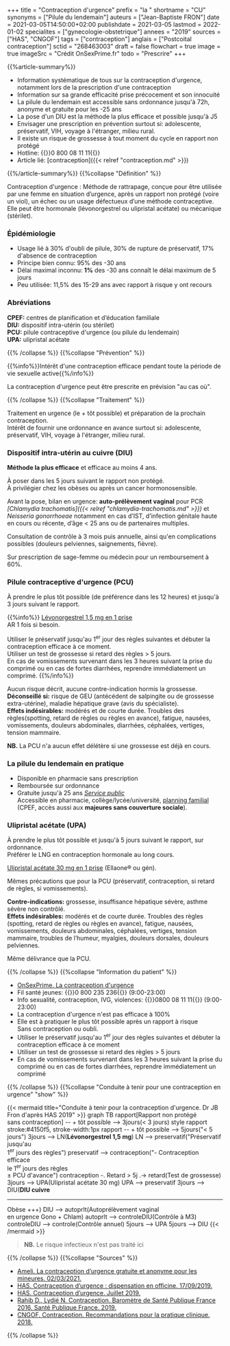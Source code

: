 +++
title = "Contraception d'urgence"
prefix = "la "
shortname = "CU"
synonyms = ["Pilule du lendemain"]
auteurs = ["Jean-Baptiste FRON"]
date = 2021-03-05T14:50:00+02:00
publishdate = 2021-03-05
lastmod = 2022-01-02
specialites = ["gynecologie-obstetrique"]
annees = "2019"
sources = ["HAS", "CNGOF"]
tags = ["contraception"]
anglais = ["Postcoital contraception"]
sctid = "268463003"
draft = false
flowchart = true
image = true
imageSrc = "Crédit OnSexPrime.fr"
todo = "Prescrire"
+++

{{%article-summary%}}

- Information systématique de tous sur la contraception d'urgence, notamment lors de la prescription d'une contraception
- Information sur sa grande efficacité prise précocement et son innocuité
- La pilule du lendemain est accessible sans ordonnance jusqu'à 72h, anonyme et gratuite pour les -25 ans
- La pose d'un DIU est la méthode la plus efficace et possible jusqu'à J5
- Envisager une prescription en prévention surtout si: adolescente, préservatif, VIH, voyage à l'étranger, milieu rural.
- Il existe un risque de grossesse à tout moment du cycle en rapport non protégé
- Hotline: {{<phone>}}0 800 08 11 11{{</phone>}}
- Article lié: [contraception]({{< relref "contraception.md" >}})

{{%/article-summary%}}
{{%collapse "Définition" %}}

Contraception d'urgence
: Méthode de rattrapage, conçue pour être utilisée par une femme en situation d’urgence, après un rapport non protégé (voire un viol), un échec ou un usage défectueux d’une méthode contraceptive.  
Elle peut être hormonale (lévonorgestrel ou ulipristal acétate) ou mécanique (stérilet).

### Épidémiologie

- Usage lié à 30% d'oubli de pilule, 30% de rupture de préservatif, 17% d'absence de contraception
- Principe bien connu: 95% des -30 ans
- Délai maximal inconnu: **1%** des -30 ans connaît le délai maximum de 5 jours
- Peu utilisée: 11,5% des 15-29 ans avec rapport à risque y ont recours

### Abréviations

**CPEF:** centres de planification et d’éducation familiale  
**DIU:** dispositif intra-utérin (ou stérilet)  
**PCU:** pilule contraceptive d'urgence (ou pilule du lendemain)  
**UPA:** ulipristal acétate

{{% /collapse %}}
{{%collapse "Prévention" %}}

{{%info%}}Intérêt d'une contraception efficace pendant toute la période de vie sexuelle active{{%/info%}}

La contraception d'urgence peut être prescrite en prévision "au cas où".

{{% /collapse %}}
{{%collapse "Traitement" %}}

Traitement en urgence (le + tôt possible) et préparation de la prochain contraception.  
Intérêt de fournir une ordonnance en avance surtout si: adolescente, préservatif, VIH, voyage à l'étranger, milieu rural.

### Dispositif intra-utérin au cuivre (DIU)

**Méthode la plus efficace** et efficace au moins 4 ans.

À poser dans les 5 jours suivant le rapport non protégé.  
À privilégier chez les obèses ou après un cancer hormonosensible.

Avant la pose, bilan en urgence: **auto-prélèvement vaginal** pour PCR *[Chlamydia trachomatis]({{< relref "chlamydia-trachomatis.md" >}})* et *Neisseria gonorrhoeae* notamment en cas d’IST, d’infection génitale haute en cours ou récente, d’âge < 25 ans ou de partenaires multiples.

Consultation de contrôle à 3 mois puis annuelle, ainsi qu'en complications possibles (douleurs pelviennes, saignements, fièvre).

Sur prescription de sage-femme ou médecin pour un remboursement à 60%.

### Pilule contraceptive d'urgence (PCU)

À prendre le plus tôt possible (de préférence dans les 12 heures) et jusqu'à 3 jours suivant le rapport.

{{%info%}}
[Lévonorgestrel 1,5 mg en 1 prise](https://base-donnees-publique.medicaments.gouv.fr/affichageDoc.php?specid=66791234&typedoc=R)  
AR 1 fois si besoin.

Utiliser le préservatif jusqu'au 1<sup>er</sup> jour des règles suivantes et débuter la contraception efficace à ce moment.  
Utiliser un test de grossesse si retard des règles > 5 jours.  
En cas de vomissements survenant dans les 3 heures suivant la prise du comprimé ou en cas de fortes diarrhées, reprendre immédiatement un comprimé.
{{%/info%}}

Aucun risque décrit, aucune contre-indication hormis la grossesse.  
**Déconseillé si:** risque de GEU (antécédent de salpingite ou de grossesse extra-utérine), maladie hépatique grave (avis du spécialiste).  
**Effets indésirables:** modérés et de courte  durée. Troubles des règles(spotting, retard de règles ou règles en avance), fatigue, nausées, vomissements, douleurs abdominales, diarrhées, céphalées, vertiges, tension mammaire.

**NB.** La PCU n'a aucun effet délétère si une grossesse est déjà en cours.

### La pilule du lendemain en pratique

- Disponible en pharmacie sans prescription
- Remboursée sur ordonnance
- Gratuite jusqu'à 25 ans *[Service public](https://www.service-public.fr/particuliers/actualites/A15158)*  
Accessible en pharmacie, collège/lycée/université, [planning familial](https://ivg.gouv.fr/les-centres-de-planification-ou-d-education-familiale.html) (CPEF, accès aussi aux **majeures sans couverture sociale**).

### Ulipristal acétate (UPA)

À prendre le plus tôt possible et jusqu'à 5 jours suivant le rapport, sur ordonnance.  
Préférer le LNG en contraception hormonale au long cours.

[Ulipristal acétate 30 mg en 1 prise](https://base-donnees-publique.medicaments.gouv.fr/affichageDoc.php?specid=62621512&typedoc=R) (Ellaone® ou gén).

Mêmes précautions que pour la PCU (préservatif, contraception, si retard de règles, si vomissements).

**Contre-indications:** grossesse, insuffisance hépatique sévère, asthme sévère non contrôlé.  
**Effets indésirables:** modérés et de courte durée. Troubles des règles (spotting, retard de règles ou règles en avance), fatigue, nausées, vomissements, douleurs abdominales, céphalées, vertiges, tension mammaire, troubles de l’humeur, myalgies, douleurs dorsales, douleurs pelviennes.

Même délivrance que la PCU.

{{% /collapse %}}
{{%collapse "Information du patient" %}}

- [OnSexPrime. La contraception d'urgence](https://www.onsexprime.fr/Sexe-sante/Que-faire-en-cas-d-urgence/La-contraception-d-urgence)
- Fil santé jeunes: {{<phone>}}0 800 235 236{{</phone>}} (9:00-23:00)
- Info sexualité, contraception, IVG, violences: {{<phone>}}0800 08 11 11{{</phone>}} (9:00-23:00)
- La contraception d'urgence n'est pas efficace à 100%
- Elle est à pratiquer le plus tôt possible après un rapport à risque  
Sans contraception ou oubli.
- Utiliser le préservatif jusqu'au 1<sup>er</sup> jour des règles suivantes et débuter la contraception efficace à ce moment
- Utiliser un test de grossesse si retard des règles > 5 jours
- En cas de vomissements survenant dans les 3 heures suivant la prise du comprimé ou en cas de fortes diarrhées, reprendre immédiatement un comprimé

{{% /collapse %}}
{{%collapse "Conduite à tenir pour une contraception en urgence" "show" %}}

{{< mermaid title="Conduite à tenir pour la contraception d'urgence. Dr JB Fron d'après HAS 2019" >}}
graph TB
  rapport[Rapport non protégé<br>sans contraception] -- + tôt possible --> 3jours(&lt; 3 jours)
  style rapport stroke:#4150f5, stroke-width:1px
  rapport -- + tôt possible --> 5jours("&lt; 5 jours")
    3jours --> LN(<b>Lévonorgestrel 1,5 mg</b>)
      LN --> preservatif("Préservatif jusqu'au<br>1<sup>er</sup> jours des règles")
        preservatif --> contraception("- Contraception efficace<br>le 1<sup>er</sup> jours des règles<br>&#177; PCU d'avance")
          contraception -. Retard &gt; 5j .-> retard(Test de grossesse)
    3jours --> UPA(Ulipristal acétate 30 mg)
      UPA --> preservatif
    3jours --> DIU(<b>DIU cuivre</b><hr>Obèse +++)
     DIU --> autoprlt(Autoprélèvement vaginal<br>en urgence Gono + Chlam)
       autoprlt --> controleDIU(Contrôle à M3)
         controleDIU --> controle(Contrôle annuel)
    5jours --> UPA
    5jours --> DIU
{{< /mermaid >}}

> **NB.** Le risque infectieux n'est pas traité ici

{{% /collapse %}}
{{%collapse "Sources" %}}

- [Ameli. La contraception d’urgence gratuite et anonyme pour les mineures. 02/03/2021.](https://www.ameli.fr/assure/sante/themes/contraception-urgence/contraception-gratuite-anonyme-mineures)
- [HAS. Contraception d’urgence : dispensation en officine. 17/09/2019.](https://www.has-sante.fr/jcms/c_1759990/fr/contraception-d-urgence-dispensation-en-officine)
- [HAS. Contraception d’urgence. Juillet 2019.](https://www.has-sante.fr/jcms/c_1754842/fr/contraception-d-urgence)
- [Rahib D., Lydié N. Contraception. Baromètre de Santé Publique France 2016. Santé Publique France. 2019.](https://www.santepubliquefrance.fr/determinants-de-sante/sante-sexuelle/documents/rapport-synthese/barometre-de-sante-publique-france-2016.-contraception.-la-contraception-d-urgence-des-delais-de-prise-toujours-sous-estimes)
- [CNGOF. Contraception. Recommandations pour la pratique clinique. 2018.](http://www.cngof.fr/pratiques-cliniques/recommandations-pour-la-pratique-clinique/apercu?path=RPC%2BCOLLEGE%252F2018%252FCNGOF_RPC_2018-CONTRACEPTION.pdf&i=21002)

{{% /collapse %}}
